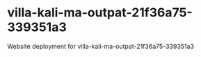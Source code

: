 # villa-kali-ma-outpat-21f36a75-339351a3
Website deployment for villa-kali-ma-outpat-21f36a75-339351a3
